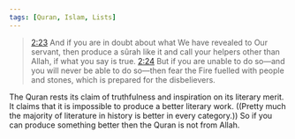 ```yaml
---
tags: [Quran, Islam, Lists]
---
```

> [2:23](https://quran.com/2/23) And if you are in doubt about what We have revealed to Our servant, then produce a sûrah like it and call your helpers other than Allah, if what you say is true.  [2:24](https://quran.com/2/24) But if you are unable to do so—and you will never be able to do so—then fear the Fire fuelled with people and stones, which is prepared for the disbelievers.

The Quran rests its claim of truthfulness and inspiration on its literary merit. It claims that it is impossible to produce a better literary work. ((Pretty much the majority of literature in history is better in every category.)) So if you can produce something better then the Quran is not from Allah.

